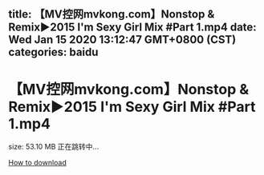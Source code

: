 
title: 【MV控网mvkong.com】Nonstop & Remix►2015 I'm Sexy Girl Mix #Part 1.mp4
date: Wed Jan 15 2020 13:12:47 GMT+0800 (CST)    
categories: baidu
---

# 【MV控网mvkong.com】Nonstop & Remix►2015 I'm Sexy Girl Mix #Part 1.mp4
size: 53.10 MB
 正在跳转中...
 

[How to download](https://bpcam.bemobtrk.com/go/2ceec3aa-1ca2-46d6-b9ff-aaa5c184517c?jno=101)